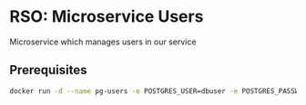 # RSO: Microservice Users

Microservice which manages users in our service

## Prerequisites

```bash
docker run -d --name pg-users -e POSTGRES_USER=dbuser -e POSTGRES_PASSWORD=postgres -e POSTGRES_DB=events -p 5432:5432 postgres:13
```